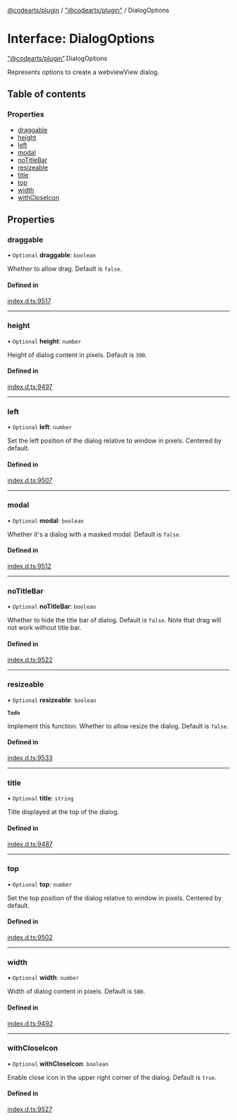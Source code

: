 [@codearts/plugin](../README.md) / ["@codearts/plugin"](../modules/_codearts_plugin_.md) / DialogOptions

# Interface: DialogOptions

["@codearts/plugin"](../modules/_codearts_plugin_.md).DialogOptions

Represents options to create a webviewView dialog.

## Table of contents

### Properties

- [draggable](codearts_plugin_.DialogOptions.md#draggable)
- [height](codearts_plugin_.DialogOptions.md#height)
- [left](codearts_plugin_.DialogOptions.md#left)
- [modal](codearts_plugin_.DialogOptions.md#modal)
- [noTitleBar](codearts_plugin_.DialogOptions.md#notitlebar)
- [resizeable](codearts_plugin_.DialogOptions.md#resizeable)
- [title](codearts_plugin_.DialogOptions.md#title)
- [top](codearts_plugin_.DialogOptions.md#top)
- [width](codearts_plugin_.DialogOptions.md#width)
- [withCloseIcon](codearts_plugin_.DialogOptions.md#withcloseicon)

## Properties

### draggable

• `Optional` **draggable**: `boolean`

Whether to allow drag. Default is `false`.

#### Defined in

[index.d.ts:9517](https://github.com/shuyaqian/cloudide-plugin-api/blob/3fbdd11/index.d.ts#L9517)

___

### height

• `Optional` **height**: `number`

Height of dialog content in pixels. Default is `300`.

#### Defined in

[index.d.ts:9497](https://github.com/shuyaqian/cloudide-plugin-api/blob/3fbdd11/index.d.ts#L9497)

___

### left

• `Optional` **left**: `number`

Set the left position of the dialog relative to window in pixels. Centered by default.

#### Defined in

[index.d.ts:9507](https://github.com/shuyaqian/cloudide-plugin-api/blob/3fbdd11/index.d.ts#L9507)

___

### modal

• `Optional` **modal**: `boolean`

Whether it's a dialog with a masked modal. Default is `false`.

#### Defined in

[index.d.ts:9512](https://github.com/shuyaqian/cloudide-plugin-api/blob/3fbdd11/index.d.ts#L9512)

___

### noTitleBar

• `Optional` **noTitleBar**: `boolean`

Whether to hide the title bar of dialog. Default is `false`. Note that drag will not work without title bar.

#### Defined in

[index.d.ts:9522](https://github.com/shuyaqian/cloudide-plugin-api/blob/3fbdd11/index.d.ts#L9522)

___

### resizeable

• `Optional` **resizeable**: `boolean`

**`Todo`**

Implement this function.
Whether to allow resize the dialog. Default is `false`.

#### Defined in

[index.d.ts:9533](https://github.com/shuyaqian/cloudide-plugin-api/blob/3fbdd11/index.d.ts#L9533)

___

### title

• `Optional` **title**: `string`

Title displayed at the top of the dialog.

#### Defined in

[index.d.ts:9487](https://github.com/shuyaqian/cloudide-plugin-api/blob/3fbdd11/index.d.ts#L9487)

___

### top

• `Optional` **top**: `number`

Set the top position of the dialog relative to window in pixels. Centered by default.

#### Defined in

[index.d.ts:9502](https://github.com/shuyaqian/cloudide-plugin-api/blob/3fbdd11/index.d.ts#L9502)

___

### width

• `Optional` **width**: `number`

Width of dialog content in pixels. Default is `500`.

#### Defined in

[index.d.ts:9492](https://github.com/shuyaqian/cloudide-plugin-api/blob/3fbdd11/index.d.ts#L9492)

___

### withCloseIcon

• `Optional` **withCloseIcon**: `boolean`

Enable close icon in the upper right corner of the dialog. Default is `true`.

#### Defined in

[index.d.ts:9527](https://github.com/shuyaqian/cloudide-plugin-api/blob/3fbdd11/index.d.ts#L9527)

